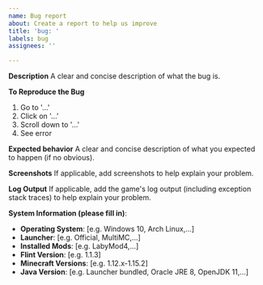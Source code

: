 ```yaml
---
name: Bug report
about: Create a report to help us improve
title: 'bug: '
labels: bug
assignees: ''

---
```


**Description**
A clear and concise description of what the bug is.

**To Reproduce the Bug**
1. Go to '...'
2. Click on '...'
3. Scroll down to '...'
4. See error

**Expected behavior**
A clear and concise description of what you expected to happen (if no obvious).

**Screenshots**
If applicable, add screenshots to help explain your problem.

**Log Output**
If applicable, add the game's log output (including exception stack traces) to help explain your problem.

**System Information (please fill in)**:
- **Operating System**: [e.g. Windows 10, Arch Linux,...]
- **Launcher**: [e.g. Official, MultiMC,...]
- **Installed Mods**: [e.g. LabyMod4,...]
- **Flint Version**: [e.g. 1.1.3]
- **Minecraft Versions**: [e.g. 1.12.x-1.15.2]
- **Java Version**: [e.g. Launcher bundled, Oracle JRE 8, OpenJDK 11,...]
